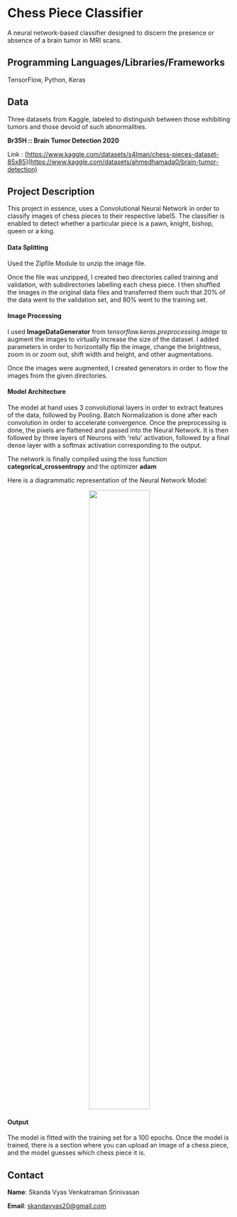 # Chess Piece Classifier
A neural network-based classifier designed to discern the presence or absence of a brain tumor in MRI scans.

## Programming Languages/Libraries/Frameworks

TensorFlow, Python, Keras

## Data

Three datasets from Kaggle, labeled to distinguish between those exhibiting tumors and those devoid of such abnormalities. 

**Br35H :: Brain Tumor Detection 2020**

Link : [https://www.kaggle.com/datasets/s4lman/chess-pieces-dataset-85x85](https://www.kaggle.com/datasets/ahmedhamada0/brain-tumor-detection)

## Project Description

This project in essence, uses a Convolutional Neural Network in order to classify images of chess pieces to their respective labelS. The classifier is enabled to detect whether a particular piece is a pawn, knight, bishop, queen or a king.

#### Data Splitting

Used the Zipfile Module to unzip the image file.

Once the file was unzipped, I created two directories called training and validation, with subdirectories labelling each chess piece. I then shuffled the images in the original data files and transferred them such that 20% of the data went to the validation set, and 80% went to the training set.

#### Image Processing

I used **ImageDataGenerator** from *tensorflow.keras.preprocessing.image* to augment the images to virtually increase the size of the dataset. I added parameters in order to horizontally flip the image, change the brightness, zoom in or zoom out, shift width and height, and other augmentations.

Once the images were augmented, I created generators in order to flow the images from the given directories.

#### Model Architecture

The model at hand uses 3 convolutional layers in order to extract features of the data, followed by Pooling. Batch Normalization is done after each convolution in order to accelerate convergence. Once the preprocessing is done, the pixels are flattened and passed into the Neural Network. It is then followed by three layers of Neurons with 'relu' activation, followed by a final dense layer with a softmax activation corresponding to the output.

The network is finally compiled using the loss function **categorical_crossentropy** and the optimizer **adam** 

Here is a diagrammatic representation of the Neural Network Model:

<div align="center">
  <img src = "https://github.com/golgiwaffles/Chess-Piece-Classifier/blob/main/Chessmodel.h5.png" width = "137px" height = "1396px" />
</div>

#### Output

The model is fitted with the training set for a 100 epochs.
Once the model is trained, there is a section where you can upload an image of a chess piece, and the model guesses which chess piece it is.

## Contact
**Name**: Skanda Vyas Venkatraman Srinivasan

**Email**: skandavyas20@gmail.com





